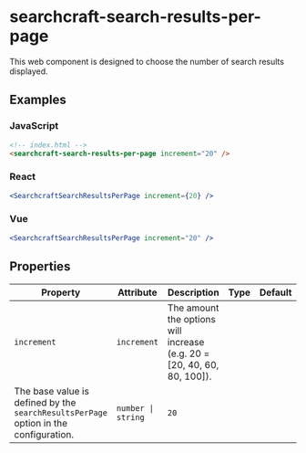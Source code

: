 # searchcraft-search-results-per-page

This web component is designed to choose the number of search results displayed.

## Examples

### JavaScript

```html
<!-- index.html -->
<searchcraft-search-results-per-page increment="20" />
```


### React

```jsx
<SearchcraftSearchResultsPerPage increment={20} />
```


### Vue

```jsx
<SearchcraftSearchResultsPerPage increment="20" />
```


## Properties

| Property | Attribute | Description | Type | Default |
| -------- | --------- | ----------- | ---- | ------- |
| `increment` | `increment` | The amount the options will increase (e.g. 20 = [20, 40, 60, 80, 100]).
The base value is defined by the `searchResultsPerPage` option in the configuration. | `number \| string` | `20` |

